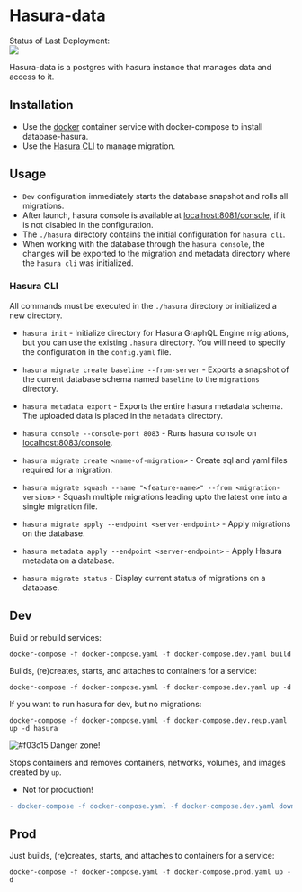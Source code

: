 # Hasura-data 

Status of Last Deployment:<br>
<img src="https://github.com/mapofzones/hasura-data/workflows/Docker%20Images%20CI/badge.svg"><br>

Hasura-data is a postgres with hasura instance that manages data and access to it.

## Installation

* Use the [docker](https://www.docker.com) container service with docker-compose to install database-hasura.
* Use the [Hasura CLI](https://hasura.io/docs/1.0/graphql/manual/hasura-cli/install-hasura-cli.html#install-hasura-cli) to manage migration.

## Usage

* ```Dev``` configuration immediately starts the database snapshot and rolls all migrations.
* After launch, hasura console is available at [localhost:8081/console](localhost:8081/console), if it is not disabled in the configuration.
* The ```./hasura``` directory contains the initial configuration for ```hasura cli```.
* When working with the database through the ```hasura console```, the changes will be exported to the migration and metadata directory where the ```hasura cli``` was initialized.

### Hasura CLI

All commands must be executed in the ```./hasura``` directory or initialized a new directory.

* ```hasura init``` - Initialize directory for Hasura GraphQL Engine migrations, but you can use the existing ```.hasura``` directory. You will need to specify the configuration in the ```config.yaml``` file.

* ```hasura migrate create baseline --from-server``` - Exports a snapshot of the current database schema named ```baseline``` to the ```migrations``` directory.

* ```hasura metadata export``` - Exports the entire hasura metadata schema. The uploaded data is placed in the ```metadata``` directory.

* ```hasura console --console-port 8083``` - Runs hasura console on [localhost:8083/console](localhost:8083/console).

* ```hasura migrate create <name-of-migration>``` - Create sql and yaml files required for a migration.

* ```hasura migrate squash --name "<feature-name>" --from <migration-version>``` - Squash multiple migrations leading upto the latest one into a single migration file.

* ```hasura migrate apply --endpoint <server-endpoint>``` - Apply migrations on the database.

* ```hasura metadata apply --endpoint <server-endpoint>``` - Apply Hasura metadata on a database.

* ```hasura migrate status``` - Display current status of migrations on a database.

## Dev

Build or rebuild services:
```
docker-compose -f docker-compose.yaml -f docker-compose.dev.yaml build
```
Builds, (re)creates, starts, and attaches to containers for a service:
```
docker-compose -f docker-compose.yaml -f docker-compose.dev.yaml up -d
```

If you want to run hasura for dev, but no migrations:
```
docker-compose -f docker-compose.yaml -f docker-compose.dev.reup.yaml up -d hasura
```

![#f03c15](https://via.placeholder.com/15/f03c15/000000?text=+) Danger zone!

Stops containers and removes containers, networks, volumes, and images
created by `up`.

* Not for production!

```diff
- docker-compose -f docker-compose.yaml -f docker-compose.dev.yaml down -v
```

## Prod

Just builds, (re)creates, starts, and attaches to containers for a service:

```
docker-compose -f docker-compose.yaml -f docker-compose.prod.yaml up -d
```
